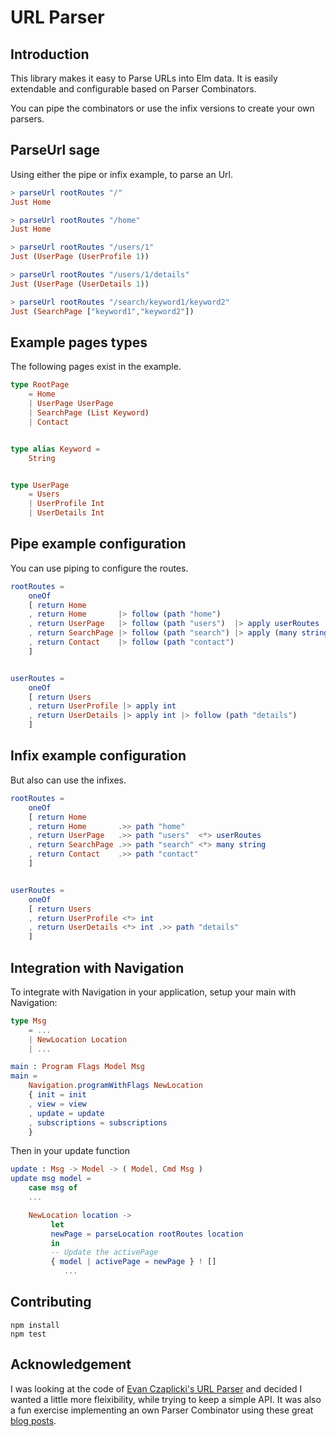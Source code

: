 # URL Parser

## Introduction
This library makes it easy to Parse URLs into Elm data.
It is easily extendable and configurable based on Parser Combinators.

You can pipe the combinators or use the infix versions to create your own parsers.

## ParseUrl sage

Using either the pipe or infix example, to parse an Url.

```elm
> parseUrl rootRoutes "/"
Just Home

> parseUrl rootRoutes "/home"
Just Home

> parseUrl rootRoutes "/users/1"
Just (UserPage (UserProfile 1))

> parseUrl rootRoutes "/users/1/details"
Just (UserPage (UserDetails 1))

> parseUrl rootRoutes "/search/keyword1/keyword2"
Just (SearchPage ["keyword1","keyword2"])
```

## Example pages types

The following pages exist in the example.

```elm
type RootPage
    = Home
    | UserPage UserPage
    | SearchPage (List Keyword)
    | Contact


type alias Keyword =
    String


type UserPage
    = Users
    | UserProfile Int
    | UserDetails Int
```

## Pipe example configuration

You can use piping to configure the routes.

```elm
rootRoutes =
    oneOf
	[ return Home
	, return Home       |> follow (path "home")
	, return UserPage   |> follow (path "users")  |> apply userRoutes
	, return SearchPage |> follow (path "search") |> apply (many string)
	, return Contact    |> follow (path "contact")
	]


userRoutes =
    oneOf
	[ return Users
	, return UserProfile |> apply int
	, return UserDetails |> apply int |> follow (path "details")
	]
```	    

## Infix example configuration

But also can use the infixes.

```elm
rootRoutes =
    oneOf
	[ return Home
	, return Home       .>> path "home"
	, return UserPage   .>> path "users"  <*> userRoutes
	, return SearchPage .>> path "search" <*> many string
	, return Contact    .>> path "contact"
	]


userRoutes =
    oneOf
	[ return Users
	, return UserProfile <*> int
	, return UserDetails <*> int .>> path "details"
	]
```

## Integration with Navigation
To integrate with Navigation in your application, setup your main with Navigation:

```elm
type Msg
    = ...
    | NewLocation Location
    | ...

main : Program Flags Model Msg
main =
    Navigation.programWithFlags NewLocation
	{ init = init
	, view = view
	, update = update
	, subscriptions = subscriptions
	}
```

Then in your update function

```elm
update : Msg -> Model -> ( Model, Cmd Msg )
update msg model =
    case msg of
	...

	NewLocation location ->
	     let
		 newPage = parseLocation rootRoutes location
	     in
		 -- Update the activePage
		 { model | activePage = newPage } ! []
            ...
```

## Contributing

```
npm install
npm test
```

## Acknowledgement

I was looking at the code of [Evan Czaplicki's URL Parser](https://github.com/evancz/url-parser) and
decided I wanted a little more fleixibility, while trying to keep a simple API.
It was also a fun exercise implementing an own Parser Combinator using these great
[blog posts](https://fsharpforfunandprofit.com/posts/understanding-parser-combinators/).